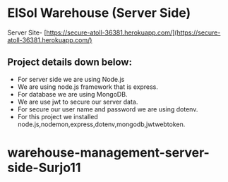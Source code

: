 # ElSol Warehouse (Server Side)

Server Site- [https://secure-atoll-36381.herokuapp.com/](https://secure-atoll-36381.herokuapp.com/)

## Project details down below:

- For server side we are using Node.js
- We are using node.js framework that is express.
- For database we are using MongoDB.
- We are use jwt to secure our server data.
- For secure our user name and password we are using dotenv.
- For this project we installed node.js,nodemon,express,dotenv,mongodb,jwtwebtoken.

# warehouse-management-server-side-Surjo11

